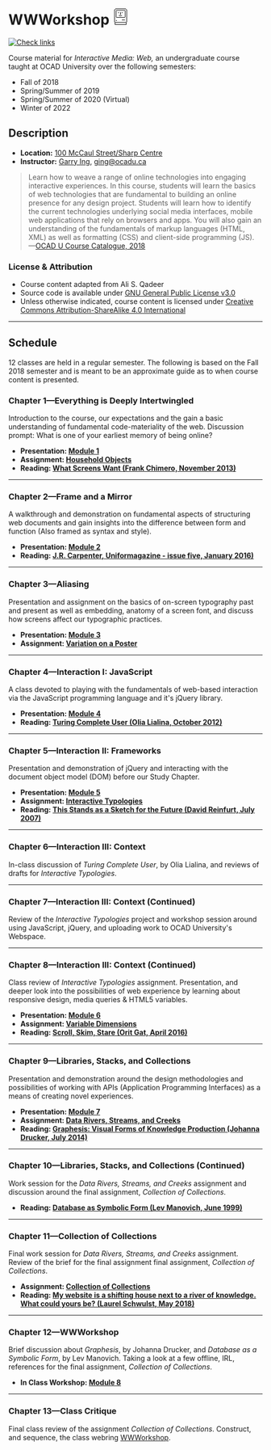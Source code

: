 # WWWorkshop ![Susan Kare, Macintosh Icons, 1984](./media/susan-kare-icons.gif)

[![Check links](https://github.com/garrying/wwworkshop/actions/workflows/main.yml/badge.svg)](https://github.com/garrying/wwworkshop/actions/workflows/main.yml)

Course material for _Interactive Media: Web,_ an undergraduate course taught at OCAD University over the following semesters:
- Fall of 2018
- Spring/Summer of 2019
- Spring/Summer of 2020 (Virtual)
- Winter of 2022

## Description

- **Location:**  [100 McCaul Street/Sharp Centre](https://goo.gl/maps/FvQJx42HD262)
- **Instructor:** [Garry Ing](https://garrying.com), ging@ocadu.ca

> Learn how to weave a range of online technologies into engaging interactive experiences. In this course, students will learn the basics of web technologies that are fundamental to building an online presence for any design project. Students will learn how to identify the current technologies underlying social media interfaces, mobile web applications that rely on browsers and apps. You will also gain an understanding of the fundamentals of markup languages (HTML, XML) as well as formatting (CSS) and client-side programming (JS). —[OCAD U Course Catalogue, 2018](https://selfservice.ocadu.ca/Student/Courses)

### License & Attribution

- Course content adapted from Ali S. Qadeer
- Source code is available under [GNU General Public License v3.0](./LICENSE)
- Unless otherwise indicated, course content is licensed under [Creative Commons Attribution-ShareAlike 4.0 International](https://creativecommons.org/licenses/by-sa/4.0/)

___

## Schedule

12 classes are held in a regular semester. The following is based on the Fall 2018 semester and is meant to be an approximate guide as to when course content is presented.

### Chapter 1—Everything is Deeply Intertwingled

Introduction to the course, our expectations and the gain a basic understanding of fundamental code-materiality of the web. Discussion prompt: What is one of your earliest memory of being online?

- **Presentation: [Module 1](./module-1-everything-is-deeply-intertwingled/lecture-01.pdf)**
- **Assignment: [Household Objects](./assignments/household-objects.md)**
- **Reading: [What Screens Want (Frank Chimero, November 2013)](./readings.md#what-screens-want)**

___

### Chapter 2—Frame and a Mirror

A walkthrough and demonstration on fundamental aspects of structuring web documents and gain insights into the difference between form and function (Also framed as syntax and style).

- **Presentation: [Module 2](./module-2-frame-and-a-mirror/lecture-02.pdf)**
- **Reading: [J.R. Carpenter, Uniformagazine - issue five, January 2016)](./readings.md#a-handmade-web)**

___

### Chapter 3—Aliasing

Presentation and assignment on the basics of on-screen typography past and present as well as embedding, anatomy of a screen font, and discuss how screens affect our typographic practices.

- **Presentation: [Module 3](./module-3-a-crystal-goblet/lecture-03.pdf)**
- **Assignment: [Variation on a Poster](./assignments/variation-on-a-poster.md)**

___

### Chapter 4—Interaction I: JavaScript

A class devoted to playing with the fundamentals of web-based interaction via the JavaScript programming language and it's jQuery library.

- **Presentation: [Module 4](./module-4-interaction-1/lecture-04.pdf)**
- **Reading: [Turing Complete User (Olia Lialina, October 2012)](./readings.md#turing-complete-user)**

___

### Chapter 5—Interaction II: Frameworks

Presentation and demonstration of jQuery and interacting with the document object model (DOM) before our Study Chapter.

- **Presentation: [Module 5](./module-5-interaction-2/lecture-05.pdf)**
- **Assignment: [Interactive Typologies](./assignments/interactive-typologies.md)**
- **Reading: [This Stands as a Sketch for the Future (David Reinfurt, July 2007)](./readings.md#this-stands-as-a-sketch-for-the-future)**

___

### Chapter 6—Interaction III: Context

In-class discussion of _Turing Complete User_, by Olia Lialina, and reviews of drafts for _Interactive Typologies_.

___

### Chapter 7—Interaction III: Context (Continued)

Review of the _Interactive Typologies_ project and workshop session around using JavaScript, jQuery, and uploading work to OCAD University's Webspace.

___

### Chapter 8—Interaction III: Context (Continued)

Class review of _Interactive Typologies_ assignment. Presentation, and deeper look into the possibilities of web experience by learning about responsive design, media queries & HTML5 variables.

- **Presentation: [Module 6](./module-6-interaction-3/lecture-06.pdf)**
- **Assignment: [Variable Dimensions](./assignments/variable-dimensions.md)**
- **Reading: [Scroll, Skim, Stare (Orit Gat, April 2016)](./readings.md#scroll-skim-stare)**

___

### Chapter 9—Libraries, Stacks, and Collections

Presentation and demonstration around the design methodologies and possibilities of working with APIs (Application Programming Interfaces) as a means of creating novel experiences.

- **Presentation: [Module 7](./module-7-libraries-stacks-collections/lecture-07.pdf)**
- **Assignment: [Data Rivers, Streams, and Creeks](./assignments/data-rivers-streams-creeks.md)**
- **Reading: [Graphesis: Visual Forms of Knowledge Production (Johanna Drucker, July 2014)](./readings.md#graphesis-visual-forms-of-knowledge-production)**

___

### Chapter 10—Libraries, Stacks, and Collections (Continued)

Work session for the _Data Rivers, Streams, and Creeks_ assignment and discussion around the final assignment, _Collection of Collections_.

- **Reading: [Database as Symbolic Form (Lev Manovich, June 1999)](./readings.md#database-as-symbolic-form)**

___

### Chapter 11—Collection of Collections

Final work session for _Data Rivers, Streams, and Creeks_ assignment. Review of the brief for the final assignment final assignment, _Collection of Collections_.

- **Assignment: [Collection of Collections](./assignments/collection-of-collections.md)**
- **Reading: [My website is a shifting house next to a river of knowledge. What could yours be? (Laurel Schwulst, May 2018)](./readings.md#my-website-is-a-shifting-house-next-to-a-river-of-knowledge-what-could-yours-be)**

___

### Chapter 12—WWWorkshop

Brief discussion about _Graphesis_, by Johanna Drucker, and _Database as a Symbolic Form_, by Lev Manovich. Taking  a look at a few offline, IRL, references for the final assignment, _Collection of Collections_.

- **In Class Workshop: [Module 8](./module-8-wwworkshop/README.md)**

___

### Chapter 13—Class Critique

Final class review of the assignment _Collection of Collections_. Construct, and sequence, the class webring [WWWorkshop](https://wwworkshop.org).
